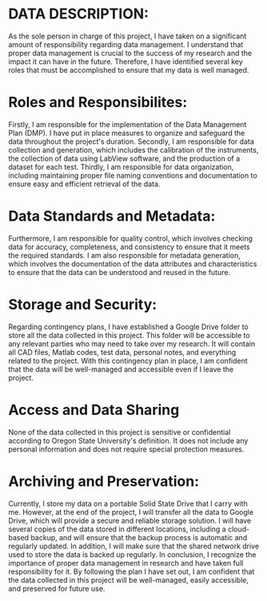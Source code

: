 # DATA DESCRIPTION:

As the sole person in charge of this project, I have taken on a significant amount of responsibility regarding data management. I understand that proper data management is crucial to the success of my research and the impact it can have in the future. Therefore, I have identified several key roles that must be accomplished to ensure that my data is well managed.

# Roles and Responsibilites:

Firstly, I am responsible for the implementation of the Data Management Plan (DMP). I have put in place measures to organize and safeguard the data throughout the project's duration. Secondly, I am responsible for data collection and generation, which includes the calibration of the instruments, the collection of data using LabView software, and the production of a dataset for each test. Thirdly, I am responsible for data organization, including maintaining proper file naming conventions and documentation to ensure easy and efficient retrieval of the data.

# Data Standards and Metadata:

Furthermore, I am responsible for quality control, which involves checking data for accuracy, completeness, and consistency to ensure that it meets the required standards. I am also responsible for metadata generation, which involves the documentation of the data attributes and characteristics to ensure that the data can be understood and reused in the future.

# Storage and Security:

Regarding contingency plans, I have established a Google Drive folder to store all the data collected in this project. This folder will be accessible to any relevant parties who may need to take over my research. It will contain all CAD files, Matlab codes, test data, personal notes, and everything related to the project. With this contingency plan in place, I am confident that the data will be well-managed and accessible even if I leave the project.

# Access and Data Sharing

None of the data collected in this project is sensitive or confidential according to Oregon State University's definition. It does not include any personal information and does not require special protection measures.

# Archiving and Preservation:

Currently, I store my data on a portable Solid State Drive that I carry with me. However, at the end of the project, I will transfer all the data to Google Drive, which will provide a secure and reliable storage solution. I will have several copies of the data stored in different locations, including a cloud-based backup, and will ensure that the backup process is automatic and regularly updated. In addition, I will make sure that the shared network drive used to store the data is backed up regularly.
In conclusion, I recognize the importance of proper data management in research and have taken full responsibility for it. By following the plan I have set out, I am confident that the data collected in this project will be well-managed, easily accessible, and preserved for future use.
